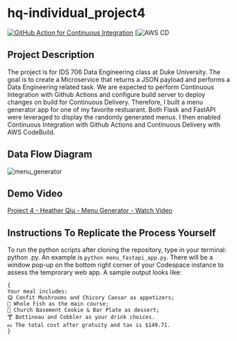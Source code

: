 # hq-individual_project4

[![GitHub Action for Continuous Integration](https://github.com/nogibjj/hq-individual_project4/actions/workflows/main.yml/badge.svg)](https://github.com/nogibjj/hq-individual_project4/actions/workflows/main.yml) [![AWS CD](https://codebuild.us-east-1.amazonaws.com/badges?uuid=eyJlbmNyeXB0ZWREYXRhIjoiZzhJYWszcEZKYTJ0aEIwZEh0UU1uSmprdXZrWnNYQ3pLcE5QeEtxcWRZSmQ4ZDRWWFRJTWdTczVYOWxzQ0IvTTRHU2RSQkhjWVBXQTA2d2ZSTXZnTld3PSIsIml2UGFyYW1ldGVyU3BlYyI6IjlMVXI1Z3pTNENLZlN2cVEiLCJtYXRlcmlhbFNldFNlcmlhbCI6MX0%3D&branch=main)

## Project Description

The project is for IDS 706 Data Engineering class at Duke University. The goal is to create a Microservice that returns a JSON payload and performs a Data Engineering related task. We are expected to perform Continuous Integration with Github Actions and configure build server to deploy changes on build for Continuous Delivery. Therefore, I built a menu generator app for one of my favorite restuarant. Both Flask and FastAPI were leveraged to display the randomly generated menus. I then enabled Continuous Integration with Github Actions and Continuous Delivery with AWS CodeBuild.


## Data Flow Diagram
![menu_generator](https://user-images.githubusercontent.com/105904149/203690233-099d68b3-f7fb-4c75-9218-1ae4210aa89b.png)


## Demo Video
[Project 4 - Heather Qiu - Menu Generator - Watch Video](https://youtu.be/UCVKkLASg94)


## Instructions To Replicate the Process Yourself
To run the python scripts after cloning the repository, type in your terminal: python <filename>.py. An example is `python menu_fastapi_app.py`. There will be a window pop-up on the bottom right corner of your Codespace instance to assess the temprorary web app. A sample output looks like:
```
{
Your meal includes: 
😋 Confit Mushrooms and Chicory Caesar as appetizers; 
🍕 Whole Fish as the main course; 
🍨 Church Basement Cookie & Bar Plate as dessert; 
🍸 Bottineau and Cobbler as your drink choices. 
💵 The total cost after gratuity and tax is $149.71.
}
```

